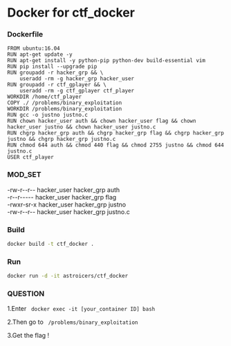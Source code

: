Docker for ctf_docker
==================== 

### Dockerfile
```
FROM ubuntu:16.04
RUN apt-get update -y
RUN apt-get install -y python-pip python-dev build-essential vim
RUN pip install --upgrade pip
RUN groupadd -r hacker_grp && \
    useradd -rm -g hacker_grp hacker_user
RUN groupadd -r ctf_gplayer && \
    useradd -rm -g ctf_gplayer ctf_player
WORKDIR /home/ctf_player
COPY ./ /problems/binary_exploitation
WORKDIR /problems/binary_exploitation
RUN gcc -o justno justno.c
RUN chown hacker_user auth && chown hacker_user flag && chown hacker_user justno && chown hacker_user justno.c
RUN chgrp hacker_grp auth && chgrp hacker_grp flag && chgrp hacker_grp justno && chgrp hacker_grp justno.c
RUN chmod 644 auth && chmod 440 flag && chmod 2755 justno && chmod 644 justno.c
USER ctf_player
```

### MOD_SET

-rw-r--r-- hacker_user hacker_grp  auth        
-r--r----- hacker_user hacker_grp  flag        
-rwxr-sr-x hacker_user hacker_grp  justno      
-rw-r--r-- hacker_user hacker_grp  justno.c    


### Build 
```sh
docker build -t ctf_docker .
```

### Run
```sh
docker run -d -it astroicers/ctf_docker
```

### QUESTION

1.Enter ``` docker exec -it [your_container ID] bash```

2.Then go to ``` /problems/binary_exploitation```

3.Get the flag !
